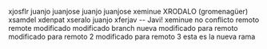 xjosflr
juanjo juanjose
juanjo juanjose xeminue
XRODALO (gromenagüer)
xsamdel
xdenpat
xseralo
juanjo
xferjav -- Javi!
xeminue
no conflicto remoto
remote
modificado
modificado branch nueva
modificado para remoto
modificado para remoto 2
modificado para remoto 3
esta es la nueva rama
